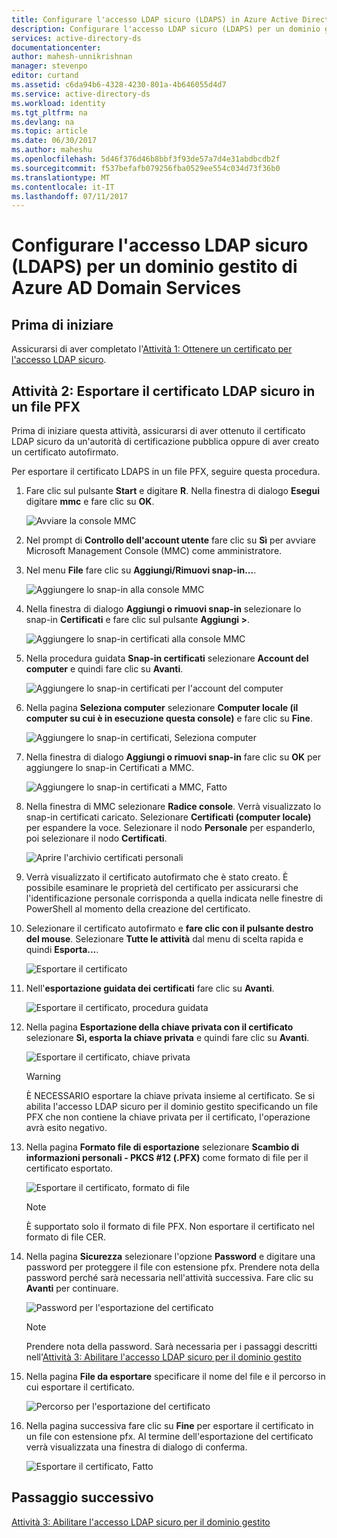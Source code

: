 ```yaml
---
title: Configurare l'accesso LDAP sicuro (LDAPS) in Azure Active Directory Domain Services | Microsoft Docs
description: Configurare l'accesso LDAP sicuro (LDAPS) per un dominio gestito di Servizi di dominio Azure AD
services: active-directory-ds
documentationcenter: 
author: mahesh-unnikrishnan
manager: stevenpo
editor: curtand
ms.assetid: c6da94b6-4328-4230-801a-4b646055d4d7
ms.service: active-directory-ds
ms.workload: identity
ms.tgt_pltfrm: na
ms.devlang: na
ms.topic: article
ms.date: 06/30/2017
ms.author: maheshu
ms.openlocfilehash: 5d46f376d46b8bbf3f93de57a7d4e31abdbcdb2f
ms.sourcegitcommit: f537befafb079256fba0529ee554c034d73f36b0
ms.translationtype: MT
ms.contentlocale: it-IT
ms.lasthandoff: 07/11/2017
---
```

# <a name="configure-secure-ldap-ldaps-for-an-azure-ad-domain-services-managed-domain"></a>Configurare l'accesso LDAP sicuro (LDAPS) per un dominio gestito di Azure AD Domain Services

## <a name="before-you-begin"></a>Prima di iniziare
Assicurarsi di aver completato l'[Attività 1: Ottenere un certificato per l'accesso LDAP sicuro](active-directory-ds-admin-guide-configure-secure-ldap.md).


## <a name="task-2---export-the-secure-ldap-certificate-to-a-pfx-file"></a>Attività 2: Esportare il certificato LDAP sicuro in un file PFX
Prima di iniziare questa attività, assicurarsi di aver ottenuto il certificato LDAP sicuro da un'autorità di certificazione pubblica oppure di aver creato un certificato autofirmato.

Per esportare il certificato LDAPS in un file PFX, seguire questa procedura.

1. Fare clic sul pulsante **Start** e digitare **R**. Nella finestra di dialogo **Esegui** digitare **mmc** e fare clic su **OK**.

    ![Avviare la console MMC](./media/active-directory-domain-services-admin-guide/secure-ldap-start-run.png)
2. Nel prompt di **Controllo dell'account utente** fare clic su **Sì** per avviare Microsoft Management Console (MMC) come amministratore.
3. Nel menu **File** fare clic su **Aggiungi/Rimuovi snap-in...**.

    ![Aggiungere lo snap-in alla console MMC](./media/active-directory-domain-services-admin-guide/secure-ldap-add-snapin.png)
4. Nella finestra di dialogo **Aggiungi o rimuovi snap-in** selezionare lo snap-in **Certificati** e fare clic sul pulsante **Aggiungi >**.

    ![Aggiungere lo snap-in certificati alla console MMC](./media/active-directory-domain-services-admin-guide/secure-ldap-add-certificates-snapin.png)
5. Nella procedura guidata **Snap-in certificati** selezionare **Account del computer** e quindi fare clic su **Avanti**.

    ![Aggiungere lo snap-in certificati per l'account del computer](./media/active-directory-domain-services-admin-guide/secure-ldap-add-certificates-computer-account.png)
6. Nella pagina **Seleziona computer** selezionare **Computer locale (il computer su cui è in esecuzione questa console)** e fare clic su **Fine**.

    ![Aggiungere lo snap-in certificati, Seleziona computer](./media/active-directory-domain-services-admin-guide/secure-ldap-add-certificates-local-computer.png)
7. Nella finestra di dialogo **Aggiungi o rimuovi snap-in** fare clic su **OK** per aggiungere lo snap-in Certificati a MMC.

    ![Aggiungere lo snap-in certificati a MMC, Fatto](./media/active-directory-domain-services-admin-guide/secure-ldap-add-certificates-snapin-done.png)
8. Nella finestra di MMC selezionare **Radice console**. Verrà visualizzato lo snap-in certificati caricato. Selezionare **Certificati (computer locale)** per espandere la voce. Selezionare il nodo **Personale** per espanderlo, poi selezionare il nodo **Certificati**.

    ![Aprire l'archivio certificati personali](./media/active-directory-domain-services-admin-guide/secure-ldap-open-personal-store.png)
9. Verrà visualizzato il certificato autofirmato che è stato creato. È possibile esaminare le proprietà del certificato per assicurarsi che l'identificazione personale corrisponda a quella indicata nelle finestre di PowerShell al momento della creazione del certificato.
10. Selezionare il certificato autofirmato e **fare clic con il pulsante destro del mouse**. Selezionare **Tutte le attività** dal menu di scelta rapida e quindi **Esporta...**.

    ![Esportare il certificato](./media/active-directory-domain-services-admin-guide/secure-ldap-export-cert.png)
11. Nell'**esportazione guidata dei certificati** fare clic su **Avanti**.

    ![Esportare il certificato, procedura guidata](./media/active-directory-domain-services-admin-guide/secure-ldap-export-cert-wizard.png)
12. Nella pagina **Esportazione della chiave privata con il certificato** selezionare **Sì, esporta la chiave privata** e quindi fare clic su **Avanti**.

    ![Esportare il certificato, chiave privata](./media/active-directory-domain-services-admin-guide/secure-ldap-export-private-key.png)

    > [!WARNING]
    > È NECESSARIO esportare la chiave privata insieme al certificato. Se si abilita l'accesso LDAP sicuro per il dominio gestito specificando un file PFX che non contiene la chiave privata per il certificato, l'operazione avrà esito negativo.
    >
    >
13. Nella pagina **Formato file di esportazione** selezionare **Scambio di informazioni personali - PKCS #12 (.PFX)** come formato di file per il certificato esportato.

    ![Esportare il certificato, formato di file](./media/active-directory-domain-services-admin-guide/secure-ldap-export-to-pfx.png)

    > [!NOTE]
    > È supportato solo il formato di file PFX. Non esportare il certificato nel formato di file CER.
    >
    >
14. Nella pagina **Sicurezza** selezionare l'opzione **Password** e digitare una password per proteggere il file con estensione pfx. Prendere nota della password perché sarà necessaria nell'attività successiva. Fare clic su **Avanti** per continuare.

    ![Password per l'esportazione del certificato ](./media/active-directory-domain-services-admin-guide/secure-ldap-export-select-password.png)

    > [!NOTE]
    > Prendere nota della password. Sarà necessaria per i passaggi descritti nell'[Attività 3: Abilitare l'accesso LDAP sicuro per il dominio gestito](active-directory-ds-admin-guide-configure-secure-ldap-enable-ldaps.md)
    >
    >
15. Nella pagina **File da esportare** specificare il nome del file e il percorso in cui esportare il certificato.

    ![Percorso per l'esportazione del certificato](./media/active-directory-domain-services-admin-guide/secure-ldap-export-select-path.png)
16. Nella pagina successiva fare clic su **Fine** per esportare il certificato in un file con estensione pfx. Al termine dell'esportazione del certificato verrà visualizzata una finestra di dialogo di conferma.

    ![Esportare il certificato, Fatto](./media/active-directory-domain-services-admin-guide/secure-ldap-exported-as-pfx.png)


## <a name="next-step"></a>Passaggio successivo
[Attività 3: Abilitare l'accesso LDAP sicuro per il dominio gestito](active-directory-ds-admin-guide-configure-secure-ldap-enable-ldaps.md)
